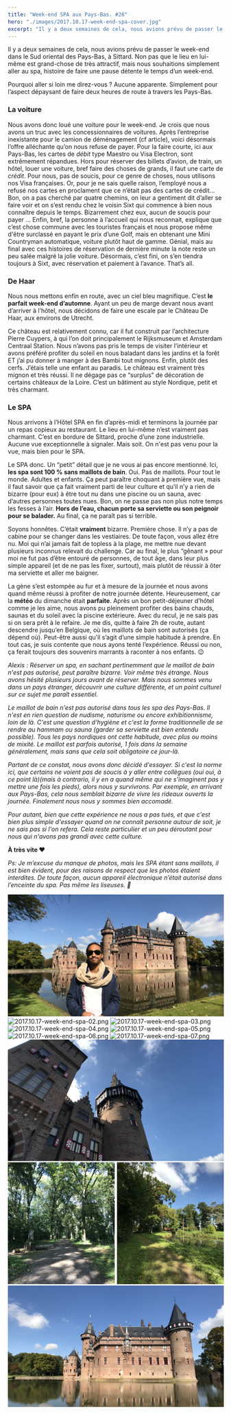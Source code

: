 ```yaml
---
title: "Week-end SPA aux Pays-Bas. #26"
hero: "./images/2017.10.17-week-end-spa-cover.jpg"
excerpt: "Il y a deux semaines de cela, nous avions prévu de passer le week-end dans le Sud oriental des Pays-Bas, à Sittard. Non pas que le lieu en lui-même est grand-chose de très attractif, mais nous souhaitions simplement aller au spa, histoire de faire une pause détente le temps d’un week-end. Pourquoi aller si loin"
---
```

Il y a deux semaines de cela, nous avions prévu de passer le week-end dans le Sud oriental des Pays-Bas, à Sittard. Non pas que le lieu en lui-même est grand-chose de très attractif, mais nous souhaitions simplement aller au spa, histoire de faire une pause détente le temps d’un week-end.

Pourquoi aller si loin me direz-vous ? Aucune apparente. Simplement pour l’aspect dépaysant de faire deux heures de route à travers les Pays-Bas.

### La voiture

Nous avons donc loué une voiture pour le week-end. Je crois que nous avons un truc avec les concessionnaires de voitures. Après l’entreprise inexistante pour le camion de déménagement (cf article), voici désormais l’offre alléchante qu’on nous refuse de payer. Pour la faire courte, ici aux Pays-Bas, les cartes de _débit_ type Maestro ou Visa Electron, sont extrêmement répandues. Hors pour réserver des billets d’avion, de train, un hôtel, louer une voiture, bref faire des choses de grands, il faut une carte de _crédit_. Pour nous, pas de soucis, pour ce genre de choses, nous utilisons nos Visa françaises. Or, pour je ne sais quelle raison, l’employé nous a refusé nos cartes en proclament que ce n’était pas des cartes de crédit... Bon, on a pas cherché par quatre chemins, on leur a gentiment dit d’aller se faire voir et on s’est rendu chez le voisin Sixt qui commence à bien nous connaître depuis le temps. Bizarrement chez eux, aucun de soucis pour payer ... Enfin, bref, la personne à l’accueil qui nous reconnait, explique que c’est chose commune avec les touristes français et nous propose même d'être surclassé en payant le prix d’une Golf, mais en obtenant une Mini Countryman automatique, voiture plutôt haut de gamme. Génial, mais au final avec ces histoires de réservation de dernière minute la note reste un peu salée malgré la jolie voiture. Désormais, c’est fini, on s’en tiendra toujours à Sixt, avec réservation et paiement à l’avance. That’s all.

### De Haar

Nous nous mettons enfin en route, avec un ciel bleu magnifique. C’est **le parfait week-end d’automne**. Ayant un peu de marge devant nous avant d’arriver à l’hôtel, nous décidons de faire une escale par le Château De Haar, aux environs de Utrecht.

Ce château est relativement connu, car il fut construit par l’architecture Pierre Cuypers, à qui l’on doit principalement le Rijksmuseum et Amsterdam Centraal Station. Nous n’avons pas pris le temps de visiter l’intérieur et avons préféré profiter du soleil en nous baladant dans les jardins et la forêt ET j’ai pu donner à manger à des Bambi tout mignons. Enfin, plutôt des cerfs. J’étais telle une enfant au paradis. Le château est vraiment très mignon et très réussi. Il ne dégage pas ce “surplus” de décoration de certains châteaux de la Loire. C’est un bâtiment au style Nordique, petit et très charmant.

### Le SPA

Nous arrivons à l’Hôtel SPA en fin d’après-midi et terminons la journée par un repas copieux au restaurant. Le lieu en lui-même n’est vraiment pas charmant. C’est en bordure de Sittard, proche d’une zone industrielle. Aucune vue exceptionnelle à signaler. Mais soit. On n'est pas venu pour la vue, mais bien pour le SPA.

Le SPA donc. Un “petit” détail que je ne vous ai pas encore mentionné. Ici, **les spa sont 100 % sans maillots de bain**. Oui. Pas de maillots. Pour tout le monde. Adultes et enfants. Ça peut paraître choquant à première vue, mais il faut savoir que ça fait vraiment parti de leur culture et qu’il n’y a rien de bizarre (pour eux) à être tout nu dans une piscine ou un sauna, avec d’autres personnes toutes nues. Bon, on ne passe pas non plus notre temps les fesses à l’air. **Hors de l’eau, chacun porte sa serviette ou son peignoir pour se balader.** Au final, ça ne paraît pas si terrible.

Soyons honnêtes. C’était **vraiment** bizarre. Première chose. Il n’y a pas de cabine pour se changer dans les vestiaires. De toute façon, vous allez être nu. Moi qui n’ai jamais fait de topless à la plage, me mettre nue devant plusieurs inconnus relevait du challenge. Car au final, le plus “gênant » pour moi ne fut pas d’être entouré de personnes, de tout âge, dans leur plus simple appareil (et de ne pas les fixer, surtout), mais plutôt de réussir à ôter ma serviette et aller me baigner.

La gène s’est estompée au fur et à mesure de la journée et nous avons quand même réussi à profiter de notre journée détente. Heureusement, car la **météo** du dimanche était **parfaite**. Après un bon petit-déjeuner d’hôtel comme je les aime, nous avons pu pleinement profiter des bains chauds, saunas et du soleil avec la piscine extérieure. Avec du recul, je ne sais pas si on sera prêt à le refaire. Je me dis, quitte à faire 2h de route, autant descendre jusqu’en Belgique, où les maillots de bain sont autorisés (ça dépend où). Peut-être aussi qu’il s’agit d’une simple habitude à prendre. En tout cas, je suis contente que nous ayons tenté l’expérience. Réussi ou non, ça ferait toujours des souvenirs marrants à raconter à nos enfants. 😉

_Alexis :_
_Réserver un spa, en sachant pertinemment que le maillot de bain n'est pas autorisé, peut paraître bizarre. Voir même très étrange. Nous avons hésité plusieurs jours avant de réserver. Mais nous sommes venu dans un pays étranger, découvrir une culture différente, et un point culturel sur ce sujet me paraît essentiel._

_Le maillot de bain n'est pas autorisé dans tous les spa des Pays-Bas. Il n'est en rien question de nudisme, naturisme ou encore exhibitionnisme, loin de là. C'est une question d'hygiène et c'est la forme traditionnelle de se rendre au hammam ou sauna (garder sa serviette est bien entendu possible). Tous les pays nordiques ont cette habitude, avec plus ou moins de mixité. Le maillot est parfois autorisé, 1 fois dans la semaine généralement, mais sans que cela soit obligatoire ce jour-là._

_Partant de ce constat, nous avons donc décidé d'essayer. Si c'est la norme ici, que certains ne voient pas de soucis à y aller entre collègues (oui oui, à ce point là)(mais à contrario, il y en a quand même qui ne s'imaginent pas y mettre une fois les pieds), alors nous y survivrons. Par exemple, en arrivant aux Pays-Bas, cela nous semblait bizarre de vivre les rideaux ouverts la journée. Finalement nous nous y sommes bien accomadé._

_Pour autant, bien que cette expérience ne nous a pas tués, et que c'est bien plus simple d'essayer quand on ne connait personne autour de soit, je ne sais pas si l'on refera. Cela reste particulier et un peu déroutant pour nous qui n'avons pas grandi avec cette culture._

**À très vite ♥**

_Ps: Je m’excuse du manque de photos, mais les SPA étant sans maillots, il est bien évident, pour des raisons de respect que les photos étaient interdites. De toute façon, aucun appareil électronique n’était autorisé dans l’enceinte du spa. Pas même les liseuses. 🙂_

<div class="gallery">
<img alt="2017.10.17-week-end-spa-01.png" src="./images/2017.10.17-week-end-spa-01.png">
<img alt="2017.10.17-week-end-spa-02.png" src="./images/2017.10.17-week-end-spa-02.png">
<img alt="2017.10.17-week-end-spa-03.png" src="./images/2017.10.17-week-end-spa-03.png">
<img alt="2017.10.17-week-end-spa-04.png" src="./images/2017.10.17-week-end-spa-04.png">
<img alt="2017.10.17-week-end-spa-05.png" src="./images/2017.10.17-week-end-spa-05.png">
<img alt="2017.10.17-week-end-spa-06.png" src="./images/2017.10.17-week-end-spa-06.png">
<img alt="2017.10.17-week-end-spa-07.png" src="./images/2017.10.17-week-end-spa-07.png">
<img alt="2017.10.17-week-end-spa-09.jpg" src="./images/2017.10.17-week-end-spa-09.jpg">
<img alt="2017.10.17-week-end-spa-10.jpg" src="./images/2017.10.17-week-end-spa-10.jpg">
<img alt="2017.10.17-week-end-spa-11.jpg" src="./images/2017.10.17-week-end-spa-11.jpg">
</div>

